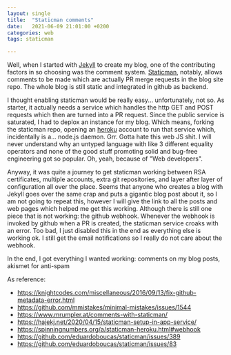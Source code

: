 ```yaml
---
layout: single
title:  "Staticman comments"
date:   2021-06-09 21:01:00 +0200
categories: web
tags: staticman

---
```


Well, when I started with [Jekyll](https://jekyllrb.com/) to create my blog, one of the contributing factors in so choosing was the comment system. [Staticman](https://staticman.net/), notably, allows comments to be made which are actually PR merge requests in the blog site repo. The whole blog is still static and integrated in github as backend.

I thought enabling staticman would be really easy... unfortunately, not so. As starter, it actually needs a service which handles the http GET and POST requests which then are turned into a PR request. Since the public service is saturated, I had to deplox an instance for my blog. Which means, forking the staticman repo, opening an [heroku](http://www.heroku.com) account to run that service which, incidentally is a... node.js daemon. Grr. Gotta hate this web JS shit. I will never understand why an untyped language with like 3 different equality operators and none of the good stuff promoting solid and bug-free engineering got so popular. Oh, yeah, because of "Web developers".

Anyway, it was quite a journey to get staticman working between RSA certificates, multiple accounts, extra git repositories, and layer after layer of configuration all over the place. Seems that anyone who creates a blog with Jekyll goes over the same crap and puts a gigantic blog post about it, so I am not going to repeat this, however I will give the link to all the posts and web pages which helped me get this working. Although there is still one piece that is not working: the github webhook. Whenever the webhook is invoked by github when a PR is created, the staticman service croaks with an error. Too bad, I just disabled this in the end as everything else is working ok. I still get the email notifications so I really do not care about the webhook.

In the end, I got everything I wanted working: comments on my blog posts, akismet for anti-spam

As reference:

- <https://knightcodes.com/miscellaneous/2016/09/13/fix-github-metadata-error.html>
- <https://github.com/mmistakes/minimal-mistakes/issues/1544>
- <https://www.mrumpler.at/comments-with-staticman/>
- <https://hajekj.net/2020/04/15/staticman-setup-in-app-service/>
- <https://spinningnumbers.org/a/staticman-heroku.html#webhook>
- <https://github.com/eduardoboucas/staticman/issues/389>
- <https://github.com/eduardoboucas/staticman/issues/83>
